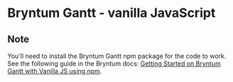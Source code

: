 # Bryntum Gantt - vanilla JavaScript

## Note

You'll need to install the Bryntum Gantt npm package for the code to work. See the following guide in the Bryntum docs: [Getting Started on Bryntum Gantt with Vanilla JS using npm](https://www.bryntum.com/docs/gantt/guide/Gantt/quick-start/javascript-npm).
